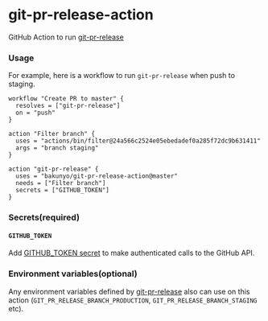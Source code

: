 # git-pr-release-action
GitHub Action to run [git-pr-release](https://github.com/motemen/git-pr-release)

### Usage
For example, here is a workflow to run `git-pr-release` when push to staging.

```
workflow "Create PR to master" {
  resolves = ["git-pr-release"]
  on = "push"
}

action "Filter branch" {
  uses = "actions/bin/filter@24a566c2524e05ebedadef0a285f72dc9b631411"
  args = "branch staging"
}

action "git-pr-release" {
  uses = "bakunyo/git-pr-release-action@master"
  needs = ["Filter branch"]
  secrets = ["GITHUB_TOKEN"]
}
```

### Secrets(required)
#### `GITHUB_TOKEN`
Add [GITHUB_TOKEN secret](https://developer.github.com/actions/creating-workflows/storing-secrets/#github-token-secret) to make authenticated calls to the GitHub API.

### Environment variables(optional)
Any environment variables defined by [git-pr-release](https://github.com/motemen/git-pr-release) also can use on this action (`GIT_PR_RELEASE_BRANCH_PRODUCTION`, `GIT_PR_RELEASE_BRANCH_STAGING` etc).
